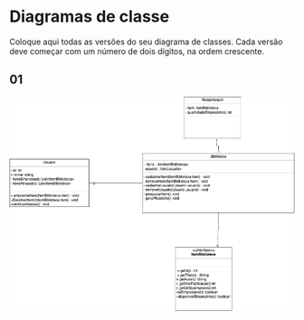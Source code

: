 # Diagramas de classe
Coloque aqui todas as versões do seu diagrama de classes. Cada versão deve começar com um número de dois dígitos, na ordem crescente.
## 01
<img src="/docs/diagramas/diagramaInicialBib.png">
